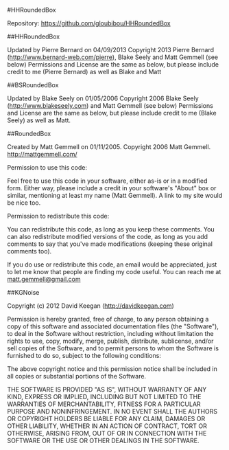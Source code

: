 #HHRoundedBox

Repository: https://github.com/gloubibou/HHRoundedBox


##HHRoundedBox

Updated by Pierre Bernard on 04/09/2013
Copyright 2013 Pierre Bernard (http://www.bernard-web.com/pierre), Blake Seely and Matt Gemmell (see below)
Permissions and License are the same as below, but please include credit to me (Pierre Bernard) as well as Blake and Matt


##BSRoundedBox

Updated by Blake Seely on 01/05/2006
Copyright 2006 Blake Seely (http://www.blakeseely.com) and Matt Gemmell (see below)
Permissions and License are the same as below, but please include credit to me (Blake Seely) as well as Matt.


##RoundedBox

Created by Matt Gemmell on 01/11/2005.
Copyright 2006 Matt Gemmell. http://mattgemmell.com/

Permission to use this code:

Feel free to use this code in your software, either as-is or in a modified form. Either way, please include a credit in your software's "About" box or similar, mentioning at least my name (Matt Gemmell). A link to my site would be nice too.

Permission to redistribute this code:

You can redistribute this code, as long as you keep these comments. You can also redistribute modified versions of the code, as long as you add comments to say that you've made modifications (keeping these original comments too).

If you do use or redistribute this code, an email would be appreciated, just to let me know that people are finding my code useful. You can reach me at matt.gemmell@gmail.com


##KGNoise

Copyright (c) 2012 David Keegan (http://davidkeegan.com)

Permission is hereby granted, free of charge, to any person obtaining a copy of this software and associated documentation files (the "Software"), to deal in the Software without restriction, including without limitation the rights to use, copy, modify, merge, publish, distribute, sublicense, and/or sell copies of the Software, and to permit persons to whom the Software is furnished to do so, subject to the following conditions:

The above copyright notice and this permission notice shall be included in all copies or substantial portions of the Software.

THE SOFTWARE IS PROVIDED "AS IS", WITHOUT WARRANTY OF ANY KIND, EXPRESS OR IMPLIED, INCLUDING BUT NOT LIMITED TO THE WARRANTIES OF MERCHANTABILITY, FITNESS FOR A PARTICULAR PURPOSE AND NONINFRINGEMENT. IN NO EVENT SHALL THE AUTHORS OR COPYRIGHT HOLDERS BE LIABLE FOR ANY CLAIM, DAMAGES OR OTHER LIABILITY, WHETHER IN AN ACTION OF CONTRACT, TORT OR OTHERWISE, ARISING FROM, OUT OF OR IN CONNECTION WITH THE SOFTWARE OR THE USE OR OTHER DEALINGS IN THE SOFTWARE.
